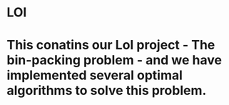 # LOI
# This conatins our LoI project - The bin-packing problem - and we have implemented several optimal algorithms to solve this problem.
